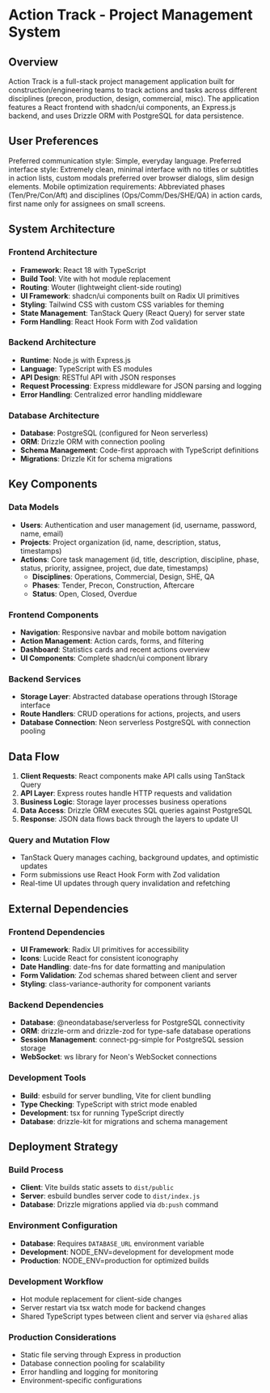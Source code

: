 # Action Track - Project Management System

## Overview

Action Track is a full-stack project management application built for construction/engineering teams to track actions and tasks across different disciplines (precon, production, design, commercial, misc). The application features a React frontend with shadcn/ui components, an Express.js backend, and uses Drizzle ORM with PostgreSQL for data persistence.

## User Preferences

Preferred communication style: Simple, everyday language.
Preferred interface style: Extremely clean, minimal interface with no titles or subtitles in action lists, custom modals preferred over browser dialogs, slim design elements.
Mobile optimization requirements: Abbreviated phases (Ten/Pre/Con/Aft) and disciplines (Ops/Comm/Des/SHE/QA) in action cards, first name only for assignees on small screens.

## System Architecture

### Frontend Architecture
- **Framework**: React 18 with TypeScript
- **Build Tool**: Vite with hot module replacement
- **Routing**: Wouter (lightweight client-side routing)
- **UI Framework**: shadcn/ui components built on Radix UI primitives
- **Styling**: Tailwind CSS with custom CSS variables for theming
- **State Management**: TanStack Query (React Query) for server state
- **Form Handling**: React Hook Form with Zod validation

### Backend Architecture
- **Runtime**: Node.js with Express.js
- **Language**: TypeScript with ES modules
- **API Design**: RESTful API with JSON responses
- **Request Processing**: Express middleware for JSON parsing and logging
- **Error Handling**: Centralized error handling middleware

### Database Architecture
- **Database**: PostgreSQL (configured for Neon serverless)
- **ORM**: Drizzle ORM with connection pooling
- **Schema Management**: Code-first approach with TypeScript definitions
- **Migrations**: Drizzle Kit for schema migrations

## Key Components

### Data Models
- **Users**: Authentication and user management (id, username, password, name, email)
- **Projects**: Project organization (id, name, description, status, timestamps)
- **Actions**: Core task management (id, title, description, discipline, phase, status, priority, assignee, project, due date, timestamps)
  - **Disciplines**: Operations, Commercial, Design, SHE, QA
  - **Phases**: Tender, Precon, Construction, Aftercare
  - **Status**: Open, Closed, Overdue

### Frontend Components
- **Navigation**: Responsive navbar and mobile bottom navigation
- **Action Management**: Action cards, forms, and filtering
- **Dashboard**: Statistics cards and recent actions overview
- **UI Components**: Complete shadcn/ui component library

### Backend Services
- **Storage Layer**: Abstracted database operations through IStorage interface
- **Route Handlers**: CRUD operations for actions, projects, and users
- **Database Connection**: Neon serverless PostgreSQL with connection pooling

## Data Flow

1. **Client Requests**: React components make API calls using TanStack Query
2. **API Layer**: Express routes handle HTTP requests and validation
3. **Business Logic**: Storage layer processes business operations
4. **Data Access**: Drizzle ORM executes SQL queries against PostgreSQL
5. **Response**: JSON data flows back through the layers to update UI

### Query and Mutation Flow
- TanStack Query manages caching, background updates, and optimistic updates
- Form submissions use React Hook Form with Zod validation
- Real-time UI updates through query invalidation and refetching

## External Dependencies

### Frontend Dependencies
- **UI Framework**: Radix UI primitives for accessibility
- **Icons**: Lucide React for consistent iconography
- **Date Handling**: date-fns for date formatting and manipulation
- **Form Validation**: Zod schemas shared between client and server
- **Styling**: class-variance-authority for component variants

### Backend Dependencies
- **Database**: @neondatabase/serverless for PostgreSQL connectivity
- **ORM**: drizzle-orm and drizzle-zod for type-safe database operations
- **Session Management**: connect-pg-simple for PostgreSQL session storage
- **WebSocket**: ws library for Neon's WebSocket connections

### Development Tools
- **Build**: esbuild for server bundling, Vite for client bundling
- **Type Checking**: TypeScript with strict mode enabled
- **Development**: tsx for running TypeScript directly
- **Database**: drizzle-kit for migrations and schema management

## Deployment Strategy

### Build Process
- **Client**: Vite builds static assets to `dist/public`
- **Server**: esbuild bundles server code to `dist/index.js`
- **Database**: Drizzle migrations applied via `db:push` command

### Environment Configuration
- **Database**: Requires `DATABASE_URL` environment variable
- **Development**: NODE_ENV=development for development mode
- **Production**: NODE_ENV=production for optimized builds

### Development Workflow
- Hot module replacement for client-side changes
- Server restart via tsx watch mode for backend changes
- Shared TypeScript types between client and server via `@shared` alias

### Production Considerations
- Static file serving through Express in production
- Database connection pooling for scalability
- Error handling and logging for monitoring
- Environment-specific configurations